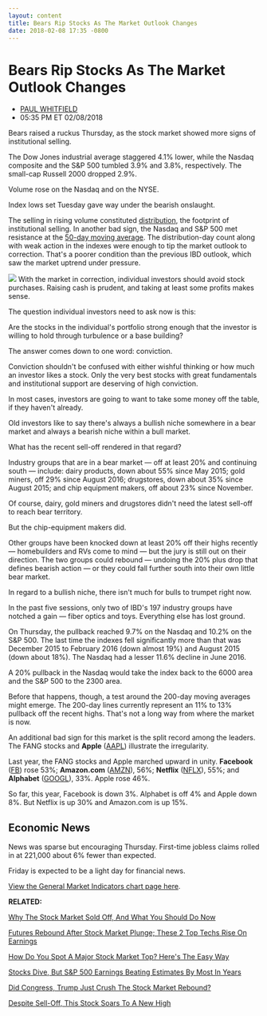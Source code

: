 ```yaml
---
layout: content
title: Bears Rip Stocks As The Market Outlook Changes
date: 2018-02-08 17:35 -0800
---
```



Bears Rip Stocks As The Market Outlook Changes
===============================================




* [PAUL WHITFIELD](https://www.investors.com/author/whitfieldp/ "Posts by PAUL WHITFIELD")
* 05:35 PM ET 02/08/2018




Bears raised a ruckus Thursday, as the stock market showed more signs of institutional selling.




 The Dow Jones industrial average staggered 4.1% lower, while the Nasdaq composite and the S&P 500 tumbled 3.9% and 3.8%, respectively. The small-cap Russell 2000 dropped 2.9%.


Volume rose on the Nasdaq and on the NYSE.


Index lows set Tuesday gave way under the bearish onslaught.


The selling in rising volume constituted [distribution](http://www.investors.com/ibd-university/market-timing/market-tops/), the footprint of institutional selling. In another bad sign, the Nasdaq and S&P 500 met resistance at the [50-day moving average](http://www.investors.com/how-to-invest/investors-corner/50-day-moving-average/). The distribution-day count along with weak action in the indexes were enough to tip the market outlook to correction. That's a poorer condition than the previous IBD outlook, which saw the market uptrend under pressure.


![](https://www.investors.com/wp-content/uploads/2018/02/MP020818-202x300.png) With the market in correction, individual investors should avoid stock purchases. Raising cash is prudent, and taking at least some profits makes sense.


The question individual investors need to ask now is this:


Are the stocks in the individual's portfolio strong enough that the investor is willing to hold through turbulence or a base building?


The answer comes down to one word: conviction.


Conviction shouldn't be confused with either wishful thinking or how much an investor likes a stock. Only the very best stocks with great fundamentals and institutional support are deserving of high conviction.


In most cases, investors are going to want to take some money off the table, if they haven't already.


Old investors like to say there's always a bullish niche somewhere in a bear market and always a bearish niche within a bull market.


What has the recent sell-off rendered in that regard?


Industry groups that are in a bear market — off at least 20% and continuing south — include: dairy products, down about 55% since May 2015; gold miners, off 29% since August 2016; drugstores, down about 35% since August 2015; and chip equipment makers, off about 23% since November.


Of course, dairy, gold miners and drugstores didn't need the latest sell-off to reach bear territory.


But the chip-equipment makers did.


Other groups have been knocked down at least 20% off their highs recently — homebuilders and RVs come to mind — but the jury is still out on their direction. The two groups could rebound — undoing the 20% plus drop that defines bearish action — or they could fall further south into their own little bear market.


In regard to a bullish niche, there isn't much for bulls to trumpet right now.


In the past five sessions, only two of IBD's 197 industry groups have notched a gain — fiber optics and toys. Everything else has lost ground.


On Thursday, the pullback reached 9.7% on the Nasdaq and 10.2% on the S&P 500. The last time the indexes fell significantly more than that was December 2015 to February 2016 (down almost 19%) and August 2015 (down about 18%). The Nasdaq had a lesser 11.6% decline in June 2016.


A 20% pullback in the Nasdaq would take the index back to the 6000 area and the S&P 500 to the 2300 area.


Before that happens, though, a test around the 200-day moving averages might emerge. The 200-day lines currently represent an 11% to 13% pullback off the recent highs. That's not a long way from where the market is now.


An additional bad sign for this market is the split record among the leaders. The FANG stocks and **Apple** ([AAPL](https://research.investors.com/quote.aspx?symbol=AAPL)) illustrate the irregularity.


Last year, the FANG stocks and Apple marched upward in unity. **Facebook** ([FB](https://research.investors.com/quote.aspx?symbol=FB)) rose 53%; **Amazon.com** ([AMZN](https://research.investors.com/quote.aspx?symbol=AMZN)), 56%; **Netflix** ([NFLX](https://research.investors.com/quote.aspx?symbol=NFLX)), 55%; and **Alphabet** ([GOOGL](https://research.investors.com/quote.aspx?symbol=GOOGL)), 33%. Apple rose 46%.


So far, this year, Facebook is down 3%. Alphabet is off 4% and Apple down 8%. But Netflix is up 30% and Amazon.com is up 15%.


Economic News
-------------


News was sparse but encouraging Thursday. First-time jobless claims rolled in at 221,000 about 6% fewer than expected.


Friday is expected to be a light day for financial news.


[View the General Market Indicators chart page here](https://www.investors.com/wp-content/uploads/2018/02/IBD0802152822GMI.pdf).


**RELATED:**


[Why The Stock Market Sold Off, And What You Should Do Now](https://www.investors.com/news/stock-market-correction-what-to-do/)


[Futures Rebound After Stock Market Plunge; These 2 Top Techs Rise On Earnings](https://www.investors.com/market-trend/stock-market-today/sp-500-dow-nasdaq-futures-rebound-after-stock-market-plunge/)


[How Do You Spot A Major Stock Market Top? Here's The Easy Way](https://www.investors.com/how-to-invest/investors-corner/how-do-you-spot-a-major-market-top-easy-look-for-heavy-distribution/)


[Stocks Dive, But S&P 500 Earnings Beating Estimates By Most In Years](https://www.investors.com/news/company-earnings-beating-estimates-by-most-in-years-despite-dow-sp-500-dive/)


[Did Congress, Trump Just Crush The Stock Market Rebound?](https://www.investors.com/news/economy/did-congress-trump-just-crush-the-stock-market-rebound/)


[Despite Sell-Off, This Stock Soars To A New High](https://www.investors.com/stock-lists/new-highs/despite-market-downturn-top-stock-soars-new-highs/)




